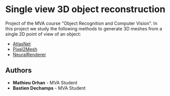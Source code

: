 # Single view 3D object reconstruction

Project of the MVA course "Object Recognition and Computer Vision". In this project we study the following methods to generate 3D meshes from a single 2D point of view of an object:
* [AtlasNet](https://arxiv.org/abs/1802.05384)
* [Pixel2Mesh](https://arxiv.org/abs/1804.01654)
* [NeuralRenderer](https://arxiv.org/abs/1711.07566)

## Authors

* **Mathieu Orhan** - MVA Student
* **Bastien Dechamps** - MVA Student
